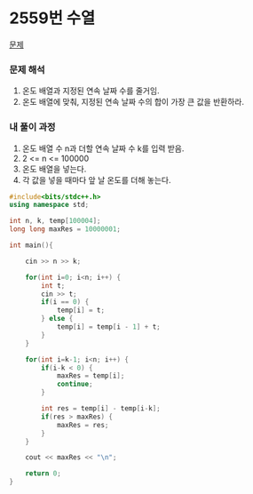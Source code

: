 # 2559번 수열

[문제](https://www.acmicpc.net/problem/2559)

### 문제 해석

1. 온도 배열과 지정된 연속 날짜 수를 줄거임.
2. 온도 배열에 맞춰, 지정된 연속 날짜 수의 합이 가장 큰 값을 반환하라.

### 내 풀이 과정

1. 온도 배열 수 n과 더할 연속 날짜 수 k를 입력 받음.
2. 2 <= n <= 100000
3. 온도 배열을 넣는다.
4. 각 값을 넣을 때마다 앞 날 온도를 더해 놓는다.

```c++
#include<bits/stdc++.h>
using namespace std;

int n, k, temp[100004];
long long maxRes = 10000001;

int main(){

    cin >> n >> k;

    for(int i=0; i<n; i++) {
        int t;
        cin >> t;
        if(i == 0) {
            temp[i] = t;
        } else {
            temp[i] = temp[i - 1] + t;
        }
    }

    for(int i=k-1; i<n; i++) {
        if(i-k < 0) {
            maxRes = temp[i];
            continue;
        }

        int res = temp[i] - temp[i-k];
        if(res > maxRes) {
            maxRes = res;
        }
    }

    cout << maxRes << "\n";

    return 0;
}
```
